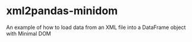 # xml2pandas-minidom
An example of how to load data from an XML file into a DataFrame object with Minimal DOM
